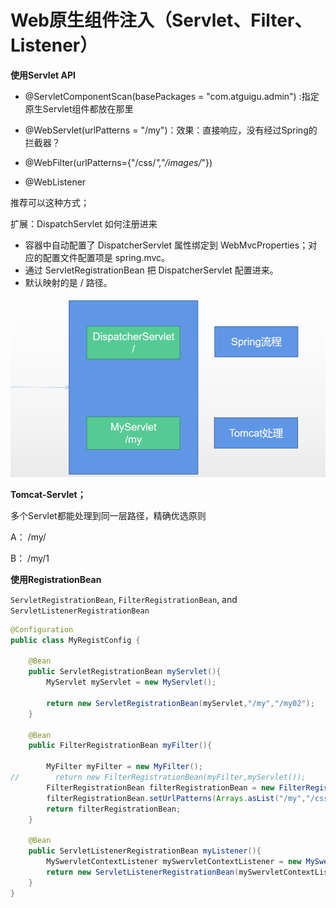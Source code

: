 # Web原生组件注入（Servlet、Filter、Listener）

**使用Servlet API**

* @ServletComponentScan(basePackages = "com.atguigu.admin") :指定原生Servlet组件都放在那里

* @WebServlet(urlPatterns = "/my")：效果：直接响应，没有经过Spring的拦截器？

* @WebFilter(urlPatterns={"/css/*&quot;,&quot;/images/*"})

* @WebListener

推荐可以这种方式；

扩展：DispatchServlet 如何注册进来

* 容器中自动配置了  DispatcherServlet  属性绑定到 WebMvcProperties；对应的配置文件配置项是 spring.mvc。
* 通过 ServletRegistrationBean<DispatcherServlet> 把 DispatcherServlet  配置进来。
* 默认映射的是 / 路径。

​![image](assets/image-20230306165843-nicdyni.png)​

**Tomcat-Servlet；**

多个Servlet都能处理到同一层路径，精确优选原则

​A： /my/

B： /my/1

**使用RegistrationBean**

​`ServletRegistrationBean`​, `FilterRegistrationBean`​, and `ServletListenerRegistrationBean`​

```java
@Configuration
public class MyRegistConfig {

    @Bean
    public ServletRegistrationBean myServlet(){
        MyServlet myServlet = new MyServlet();

        return new ServletRegistrationBean(myServlet,"/my","/my02");
    }

    @Bean
    public FilterRegistrationBean myFilter(){

        MyFilter myFilter = new MyFilter();
//        return new FilterRegistrationBean(myFilter,myServlet());
        FilterRegistrationBean filterRegistrationBean = new FilterRegistrationBean(myFilter);
        filterRegistrationBean.setUrlPatterns(Arrays.asList("/my","/css/*"));
        return filterRegistrationBean;
    }

    @Bean
    public ServletListenerRegistrationBean myListener(){
        MySwervletContextListener mySwervletContextListener = new MySwervletContextListener();
        return new ServletListenerRegistrationBean(mySwervletContextListener);
    }
}
```

‍

‍

‍
